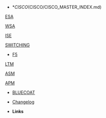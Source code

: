 * **CISCO*(CISCO/CISCO_MASTER_INDEX.md)

[ESA](ESA)

[WSA](/)

[ISE](/)

[SWITCHING](/)

- [F5](/)

[LTM](/)

[ASM](/)

[APM](/)

- [BLUECOAT](/)

- [Changelog](changelog)



- **Links**
<!-- - [![Github](https://icongram.jgog.in/simple/github.svg?color=808080&size=16)Github](https://github.com/jhildenbiddle/docsify-tabs) -->
<!-- - [![NPM](https://icongram.jgog.in/simple/npm.svg?colored&size=16)NPM](https://www.npmjs.com/package/docsify-tabs)
- [![Twitter](https://icongram.jgog.in/simple/twitter.svg?colored&size=16)@jhildenbiddle](http://twitter.com/jhildenbiddle) -->
